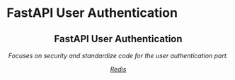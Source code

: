 # FastAPI User Authentication
<h2 align="center">
  FastAPI User Authentication
</h2><p align="center"><em>Focuses on security and standardize code for the user authentication part.<em></p>
<p align="center">
  <a href="https://github.com/microsoftarchive/redis/releases" target="_blank">Redis</a>
</p>
